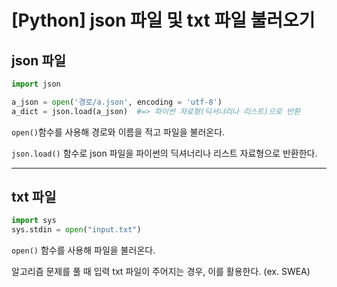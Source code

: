 # [Python] json 파일 및 txt 파일 불러오기

## json 파일

```python
import json

a_json = open('경로/a.json', encoding = 'utf-8')
a_dict = json.load(a_json)	#=> 파이썬 자료형(딕셔너리나 리스트)으로 반환
```

`open()`함수를 사용해 경로와 이름을 적고 파일을 불러온다.

`json.load()` 함수로 json 파일을 파이썬의 딕셔너리나 리스트 자료형으로 반환한다.

---

## txt 파일

```python
import sys
sys.stdin = open("input.txt")
```

`open()` 함수를 사용해 파일을 불러온다.

알고리즘 문제를 풀 때 입력 txt 파일이 주어지는 경우, 이를 활용한다. (ex. SWEA)